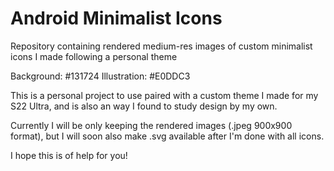 # Android Minimalist Icons

Repository containing rendered medium-res images of custom minimalist icons I made following a personal theme

Background: #131724
Illustration: #E0DDC3

This is a personal project to use paired with a custom theme I made for my S22 Ultra, and is also an way I found to study design by my own.

Currently I will be only keeping the rendered images (.jpeg 900x900 format), but I will soon also make .svg available after I'm done with all icons.

I hope this is of help for you!
